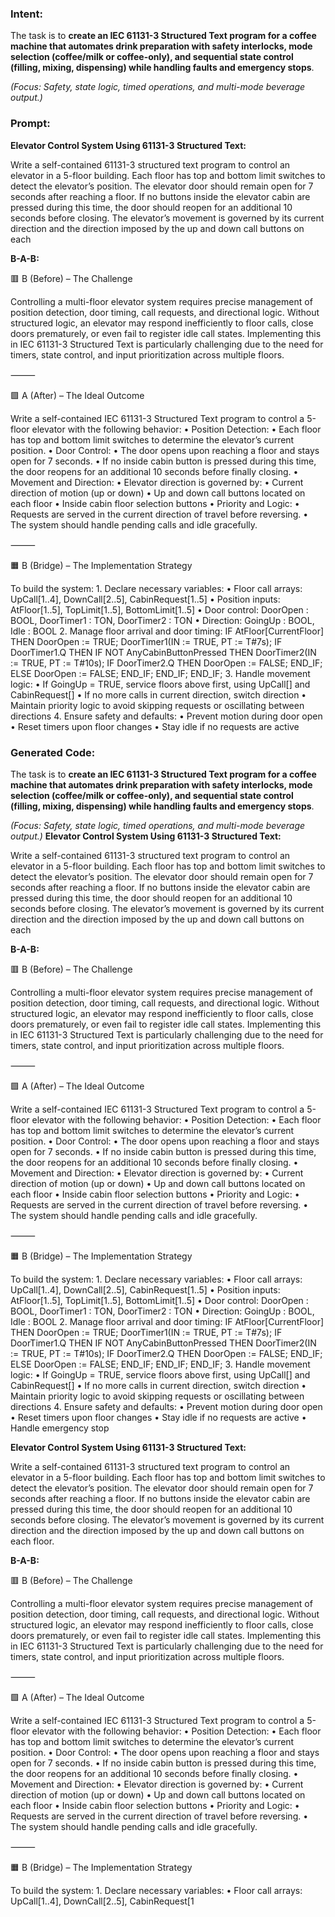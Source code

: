 ### Intent:
The task is to **create an IEC 61131-3 Structured Text program for a coffee machine that automates drink preparation with safety interlocks, mode selection (coffee/milk or coffee-only), and sequential state control (filling, mixing, dispensing) while handling faults and emergency stops**.  

*(Focus: Safety, state logic, timed operations, and multi-mode beverage output.)*

### Prompt:
**Elevator Control System Using 61131-3 Structured Text:**

Write a self-contained 61131-3 structured text program to control an elevator in a 5-floor building. Each floor has top and bottom limit switches to detect the elevator’s position. The elevator door should remain open for 7 seconds after reaching a floor. If no buttons inside the elevator cabin are pressed during this time, the door should reopen for an additional 10 seconds before closing. The elevator’s movement is governed by its current direction and the direction imposed by the up and down call buttons on each

**B-A-B:**

🟥 B (Before) – The Challenge

Controlling a multi-floor elevator system requires precise management of position detection, door timing, call requests, and directional logic. Without structured logic, an elevator may respond inefficiently to floor calls, close doors prematurely, or even fail to register idle call states. Implementing this in IEC 61131-3 Structured Text is particularly challenging due to the need for timers, state control, and input prioritization across multiple floors.

⸻

🟩 A (After) – The Ideal Outcome

Write a self-contained IEC 61131-3 Structured Text program to control a 5-floor elevator with the following behavior:
	•	Position Detection:
	•	Each floor has top and bottom limit switches to determine the elevator’s current position.
	•	Door Control:
	•	The door opens upon reaching a floor and stays open for 7 seconds.
	•	If no inside cabin button is pressed during this time, the door reopens for an additional 10 seconds before finally closing.
	•	Movement and Direction:
	•	Elevator direction is governed by:
	•	Current direction of motion (up or down)
	•	Up and down call buttons located on each floor
	•	Inside cabin floor selection buttons
	•	Priority and Logic:
	•	Requests are served in the current direction of travel before reversing.
	•	The system should handle pending calls and idle gracefully.

⸻

🟧 B (Bridge) – The Implementation Strategy

To build the system:
	1.	Declare necessary variables:
	•	Floor call arrays: UpCall[1..4], DownCall[2..5], CabinRequest[1..5]
	•	Position inputs: AtFloor[1..5], TopLimit[1..5], BottomLimit[1..5]
	•	Door control: DoorOpen : BOOL, DoorTimer1 : TON, DoorTimer2 : TON
	•	Direction: GoingUp : BOOL, Idle : BOOL
	2.	Manage floor arrival and door timing:
 IF AtFloor[CurrentFloor] THEN
    DoorOpen := TRUE;
    DoorTimer1(IN := TRUE, PT := T#7s);
    IF DoorTimer1.Q THEN
        IF NOT AnyCabinButtonPressed THEN
            DoorTimer2(IN := TRUE, PT := T#10s);
            IF DoorTimer2.Q THEN
                DoorOpen := FALSE;
            END_IF;
        ELSE
            DoorOpen := FALSE;
        END_IF;
    END_IF;
END_IF;
	3.	Handle movement logic:
	•	If GoingUp = TRUE, service floors above first, using UpCall[] and CabinRequest[]
	•	If no more calls in current direction, switch direction
	•	Maintain priority logic to avoid skipping requests or oscillating between directions
	4.	Ensure safety and defaults:
	•	Prevent motion during door open
	•	Reset timers upon floor changes
	•	Stay idle if no requests are active

### Generated Code:
The task is to **create an IEC 61131-3 Structured Text program for a coffee machine that automates drink preparation with safety interlocks, mode selection (coffee/milk or coffee-only), and sequential state control (filling, mixing, dispensing) while handling faults and emergency stops**.  

*(Focus: Safety, state logic, timed operations, and multi-mode beverage output.)*
**Elevator Control System Using 61131-3 Structured Text:**

Write a self-contained 61131-3 structured text program to control an elevator in a 5-floor building. Each floor has top and bottom limit switches to detect the elevator’s position. The elevator door should remain open for 7 seconds after reaching a floor. If no buttons inside the elevator cabin are pressed during this time, the door should reopen for an additional 10 seconds before closing. The elevator’s movement is governed by its current direction and the direction imposed by the up and down call buttons on each

**B-A-B:**

🟥 B (Before) – The Challenge

Controlling a multi-floor elevator system requires precise management of position detection, door timing, call requests, and directional logic. Without structured logic, an elevator may respond inefficiently to floor calls, close doors prematurely, or even fail to register idle call states. Implementing this in IEC 61131-3 Structured Text is particularly challenging due to the need for timers, state control, and input prioritization across multiple floors.

⸻

🟩 A (After) – The Ideal Outcome

Write a self-contained IEC 61131-3 Structured Text program to control a 5-floor elevator with the following behavior:
	•	Position Detection:
	•	Each floor has top and bottom limit switches to determine the elevator’s current position.
	•	Door Control:
	•	The door opens upon reaching a floor and stays open for 7 seconds.
	•	If no inside cabin button is pressed during this time, the door reopens for an additional 10 seconds before finally closing.
	•	Movement and Direction:
	•	Elevator direction is governed by:
	•	Current direction of motion (up or down)
	•	Up and down call buttons located on each floor
	•	Inside cabin floor selection buttons
	•	Priority and Logic:
	•	Requests are served in the current direction of travel before reversing.
	•	The system should handle pending calls and idle gracefully.

⸻

🟧 B (Bridge) – The Implementation Strategy

To build the system:
	1.	Declare necessary variables:
	•	Floor call arrays: UpCall[1..4], DownCall[2..5], CabinRequest[1..5]
	•	Position inputs: AtFloor[1..5], TopLimit[1..5], BottomLimit[1..5]
	•	Door control: DoorOpen : BOOL, DoorTimer1 : TON, DoorTimer2 : TON
	•	Direction: GoingUp : BOOL, Idle : BOOL
	2.	Manage floor arrival and door timing:
 IF AtFloor[CurrentFloor] THEN
    DoorOpen := TRUE;
    DoorTimer1(IN := TRUE, PT := T#7s);
    IF DoorTimer1.Q THEN
        IF NOT AnyCabinButtonPressed THEN
            DoorTimer2(IN := TRUE, PT := T#10s);
            IF DoorTimer2.Q THEN
                DoorOpen := FALSE;
            END_IF;
        ELSE
            DoorOpen := FALSE;
        END_IF;
    END_IF;
END_IF;
	3.	Handle movement logic:
	•	If GoingUp = TRUE, service floors above first, using UpCall[] and CabinRequest[]
	•	If no more calls in current direction, switch direction
	•	Maintain priority logic to avoid skipping requests or oscillating between directions
	4.	Ensure safety and defaults:
	•	Prevent motion during door open
	•	Reset timers upon floor changes
	•	Stay idle if no requests are active
	•	Handle emergency stop

**Elevator Control System Using 61131-3 Structured Text:**

Write a self-contained 61131-3 structured text program to control an elevator in a 5-floor building. Each floor has top and bottom limit switches to detect the elevator’s position. The elevator door should remain open for 7 seconds after reaching a floor. If no buttons inside the elevator cabin are pressed during this time, the door should reopen for an additional 10 seconds before closing. The elevator’s movement is governed by its current direction and the direction imposed by the up and down call buttons on each floor.

**B-A-B:**

🟥 B (Before) – The Challenge

Controlling a multi-floor elevator system requires precise management of position detection, door timing, call requests, and directional logic. Without structured logic, an elevator may respond inefficiently to floor calls, close doors prematurely, or even fail to register idle call states. Implementing this in IEC 61131-3 Structured Text is particularly challenging due to the need for timers, state control, and input prioritization across multiple floors.

⸻

🟩 A (After) – The Ideal Outcome

Write a self-contained IEC 61131-3 Structured Text program to control a 5-floor elevator with the following behavior:
	•	Position Detection:
	•	Each floor has top and bottom limit switches to determine the elevator’s current position.
	•	Door Control:
	•	The door opens upon reaching a floor and stays open for 7 seconds.
	•	If no inside cabin button is pressed during this time, the door reopens for an additional 10 seconds before finally closing.
	•	Movement and Direction:
	•	Elevator direction is governed by:
	•	Current direction of motion (up or down)
	•	Up and down call buttons located on each floor
	•	Inside cabin floor selection buttons
	•	Priority and Logic:
	•	Requests are served in the current direction of travel before reversing.
	•	The system should handle pending calls and idle gracefully.

⸻

🟧 B (Bridge) – The Implementation Strategy

To build the system:
	1.	Declare necessary variables:
	•	Floor call arrays: UpCall[1..4], DownCall[2..5], CabinRequest[1
